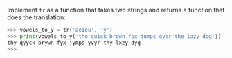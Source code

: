 Implement `tr` as a function that takes two strings and returns a function that
does the translation:

```python
>>> vowels_to_y = tr('aeiou', 'y')
>>> print(vowels_to_y('the quick brown fox jumps over the lazy dog'))
thy qyyck brywn fyx jymps yvyr thy lxzy dyg
>>>
```
